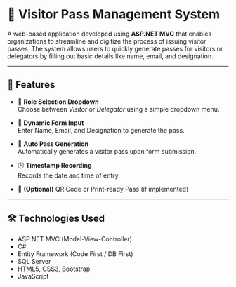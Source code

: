# 🪪 Visitor Pass Management System

A web-based application developed using **ASP.NET MVC** that enables organizations to streamline and digitize the process of issuing visitor passes. The system allows users to quickly generate passes for visitors or delegators by filling out basic details like name, email, and designation.

---

## 🚀 Features

- 🔽 **Role Selection Dropdown**  
  Choose between *Visitor* or *Delegator* using a simple dropdown menu.

- 📝 **Dynamic Form Input**  
  Enter Name, Email, and Designation to generate the pass.

- 🧾 **Auto Pass Generation**  
  Automatically generates a visitor pass upon form submission.

- 🕒 **Timestamp Recording**  
  Records the date and time of entry.

- 📄 **(Optional)** QR Code or Print-ready Pass (if implemented)

---

## 🛠️ Technologies Used

- ASP.NET MVC (Model-View-Controller)
- C#  
- Entity Framework (Code First / DB First)
- SQL Server  
- HTML5, CSS3, Bootstrap  
- JavaScript   

